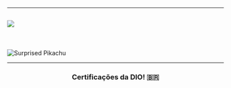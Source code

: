 ---------

<h2 

  <img
     src="https://readme-typing-svg.herokuapp.com/?font=Righteous&size=35&center=true&vCenter=true&width=500&height=70&duration=4000&lines=Bem+Vindo!+📖;+Segue+Minhas+Certificações+✨️;"/>
</h2>
 <br/l>

![Surprised Pikachu](https://gifdb.com/images/high/shook-gif-file-2872kb-ikd1qlf9ri5id07v.gif)

----------

  <h3 align="center"> 
Certificações da DIO! 🇧🇷 
</h3>



